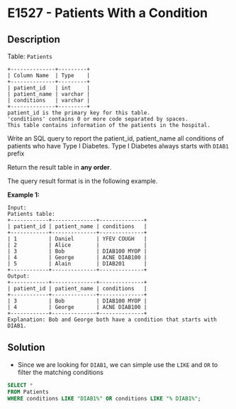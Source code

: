 # E1527 - Patients With a Condition

## Description

Table: `Patients`

```
+--------------+---------+
| Column Name  | Type    |
+--------------+---------+
| patient_id   | int     |
| patient_name | varchar |
| conditions   | varchar |
+--------------+---------+
patient_id is the primary key for this table.
'conditions' contains 0 or more code separated by spaces. 
This table contains information of the patients in the hospital.
```

 

Write an SQL query to report the patient_id, patient_name all conditions of patients who have Type I Diabetes. Type I Diabetes always starts with `DIAB1` prefix

Return the result table in **any order**.

The query result format is in the following example.

 

**Example 1:**

```
Input: 
Patients table:
+------------+--------------+--------------+
| patient_id | patient_name | conditions   |
+------------+--------------+--------------+
| 1          | Daniel       | YFEV COUGH   |
| 2          | Alice        |              |
| 3          | Bob          | DIAB100 MYOP |
| 4          | George       | ACNE DIAB100 |
| 5          | Alain        | DIAB201      |
+------------+--------------+--------------+
Output: 
+------------+--------------+--------------+
| patient_id | patient_name | conditions   |
+------------+--------------+--------------+
| 3          | Bob          | DIAB100 MYOP |
| 4          | George       | ACNE DIAB100 | 
+------------+--------------+--------------+
Explanation: Bob and George both have a condition that starts with DIAB1.
```



## Solution

- Since we are looking for `DIAB1`, we can simple use the `LIKE` and `OR` to filter the matching conditions

```sql
SELECT *
FROM Patients
WHERE conditions LIKE "DIAB1%" OR conditions LIKE "% DIAB1%";
```



